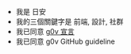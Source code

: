 - 我是 日安
- 我的三個關鍵字是 前端, 設計, 社群
- 我已同意 [g0v 宣言](https://g0v.tw/zh-TW/manifesto.html)
- 我已同意 g0v GitHub guideline